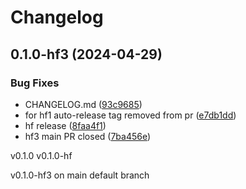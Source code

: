 # Changelog

## 0.1.0-hf3 (2024-04-29)


### Bug Fixes

* CHANGELOG.md ([93c9685](https://github.com/mohankumar-studiographene/sample-website/commit/93c96854a13d9548afa69f17c3f51e28d568c481))
* for hf1 auto-release tag removed from pr ([e7db1dd](https://github.com/mohankumar-studiographene/sample-website/commit/e7db1dd10c97b86895766b42cac47617ac0edfc7))
* hf release ([8faa4f1](https://github.com/mohankumar-studiographene/sample-website/commit/8faa4f1e7c4c126e2fd0303ce5ff28752e037d27))
* hf3 main PR closed ([7ba456e](https://github.com/mohankumar-studiographene/sample-website/commit/7ba456e3d674310cbdb1483d78b8ca8028afd593))

v0.1.0
v0.1.0-hf

v0.1.0-hf3
on main default branch
